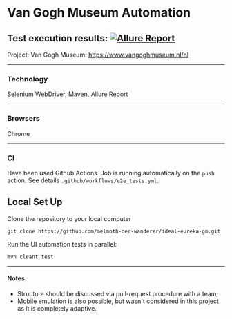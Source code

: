 # Van Gogh Museum Automation
Test execution results: [![Allure Report](https://img.shields.io/badge/Allure%20Report-deployed-yellowgreen)](https://melmoth-der-wanderer.github.io/ideal-eureka-gm/)
---
Project: Van Gogh Museum: https://www.vangoghmuseum.nl/nl

---

### Technology
Selenium WebDriver, Maven, Allure Report

---

### Browsers
Chrome

---

### CI
Have been used Github Actions. Job is running automatically on the `push` action. See details `.github/workflows/e2e_tests.yml`.
## Local Set Up

Clone the repository to your local computer
```
git clone https://github.com/melmoth-der-wanderer/ideal-eureka-gm.git
```

Run the UI automation tests in parallel:
```
mvn cleant test
```
---

#### Notes:

- Structure should be discussed via pull-request procedure with a team;
- Mobile emulation is also possible, but wasn't considered in this project as it is completely adaptive.
